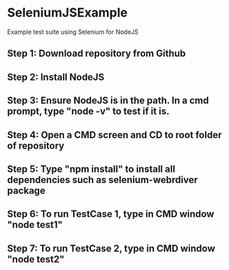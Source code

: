 # SeleniumJSExample
Example test suite using Selenium for NodeJS

## Step 1: Download repository from Github

## Step 2: Install NodeJS

## Step 3: Ensure NodeJS is in the path. In a cmd prompt, type "node -v" to test if it is.

## Step 4: Open a CMD screen and CD to root folder of repository

## Step 5: Type "npm install" to install all dependencies such as selenium-webrdiver package

## Step 6: To run TestCase 1, type in CMD window "node test1"

## Step 7: To run TestCase 2, type in CMD window "node test2"
